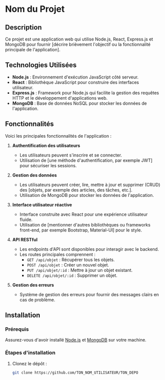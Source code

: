 # Nom du Projet

## Description
Ce projet est une application web qui utilise Node.js, React, Express.js et MongoDB pour fournir [décrire brièvement l'objectif ou la fonctionnalité principale de l'application]. 

## Technologies Utilisées
- **Node.js** : Environnement d'exécution JavaScript côté serveur.
- **React** : Bibliothèque JavaScript pour construire des interfaces utilisateur.
- **Express.js** : Framework pour Node.js qui facilite la gestion des requêtes HTTP et le développement d'applications web.
- **MongoDB** : Base de données NoSQL pour stocker les données de l'application.

## Fonctionnalités
Voici les principales fonctionnalités de l'application :

1. **Authentification des utilisateurs**
   - Les utilisateurs peuvent s'inscrire et se connecter.
   - Utilisation de [une méthode d'authentification, par exemple JWT] pour sécuriser les sessions.

2. **Gestion des données**
   - Les utilisateurs peuvent créer, lire, mettre à jour et supprimer (CRUD) des [objets, par exemple des articles, des tâches, etc.].
   - Utilisation de MongoDB pour stocker les données de l'application.

3. **Interface utilisateur réactive**
   - Interface construite avec React pour une expérience utilisateur fluide.
   - Utilisation de [mentionner d'autres bibliothèques ou frameworks front-end, par exemple Bootstrap, Material-UI] pour le style.

4. **API RESTful**
   - Les endpoints d'API sont disponibles pour interagir avec le backend.
   - Les routes principales comprennent :
     - `GET /api/objet` : Récupérer tous les objets.
     - `POST /api/objet` : Créer un nouvel objet.
     - `PUT /api/objet/:id` : Mettre à jour un objet existant.
     - `DELETE /api/objet/:id` : Supprimer un objet.

5. **Gestion des erreurs**
   - Système de gestion des erreurs pour fournir des messages clairs en cas de problème.

## Installation

### Prérequis
Assurez-vous d'avoir installé [Node.js](https://nodejs.org) et [MongoDB](https://www.mongodb.com/) sur votre machine.

### Étapes d'installation
1. Clonez le dépôt :
   ```bash
   git clone https://github.com/TON_NOM_UTILISATEUR/TON_DEPO